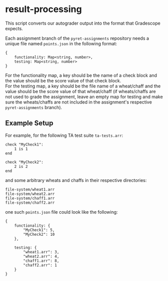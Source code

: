 # result-processing
This script converts our autograder output into the format that Gradescope expects.

Each assignment branch of the `pyret-assignments` repository needs a unique file named `points.json` in the following format:
```
{
    functionality: Map<string, number>,
    testing: Map<string, number>
}
```
For the functionality map, a key should be the name of a check block and the value should be the score value of that check block. \
For the testing map, a key should be the file name of a wheat/chaff and the value should be the score value of that wheat/chaff (if wheats/chaffs are not used to grade the assignment, leave an empty map for testing and make sure the wheats/chaffs are not included in the assignment's respective `pyret-assignments` branch).

## Example Setup

For example, for the following TA test suite `ta-tests.arr`:
```
check "MyCheck1":
    1 is 1
end

check "MyCheck2":
    2 is 2
end
```

and some arbitrary wheats and chaffs in their respective directories:
```
file-system/wheat1.arr
file-system/wheat2.arr
file-system/chaff1.arr
file-system/chaff2.arr
```

one such ```points.json``` file could look like the following:
```
{
    functionality: {
        "MyCheck1": 5,
        "MyCheck2": 10
    },

    testing: {
        "wheat1.arr": 3,
        "wheat2.arr": 4,
        "chaff1.arr": 8,
        "chaff2.arr": 1
    }
}
```
